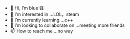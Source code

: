 - 👋 Hi, I’m blue 锋
- 👀 I’m interested in ...LOL，steam
- 🌱 I’m currently learning ...c++
- 💞️ I’m looking to collaborate on ...meeting more friends
- 📫 How to reach me ...no way

<!---
1510585751/1510585751 is a ✨ special ✨ repository because its `README.md` (this file) appears on your GitHub profile.
You can click the Preview link to take a look at your changes.
--->
